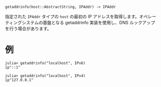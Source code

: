 ```
getaddrinfo(host::AbstractString, IPAddr) -> IPAddr
```

指定された `IPAddr` タイプの `host` の最初の IP アドレスを取得します。オペレーティングシステムの基盤となる getaddrinfo 実装を使用し、DNS ルックアップを行う場合があります。

# 例

```julia-repl
julia> getaddrinfo("localhost", IPv6)
ip"::1"

julia> getaddrinfo("localhost", IPv4)
ip"127.0.0.1"
```

